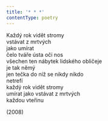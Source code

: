 ```yaml
---
title: '* * *'
contentType: poetry
---
```


<section>

Každý rok vidět stromy  
vstávat z mrtvých  
jako umírat  
čelo tváře ústa oči nos  
všechen ten nábytek lidského obličeje  
je tak němý  
jen tečka do níž se nikdy nikdo  
netrefí  
každý rok vidět stromy  
umírat jako vstávat z mrtvých  
každou vteřinu

</section>

<section>

(2008)

</section>
